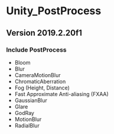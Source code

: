 # Unity_PostProcess

## Version 2019.2.20f1

### Include PostProcess
- Bloom
- Blur
- CameraMotionBlur
- ChromaticAberration
- Fog (Height, Distance)
- Fast Approximate Anti-aliasing (FXAA) 
- GaussianBlur
- Glare
- GodRay
- MotionBlur
- RadialBlur

